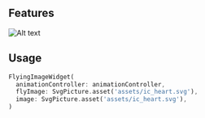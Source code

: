 ## Features

<img src="https://media0.giphy.com/media/v1.Y2lkPTc5MGI3NjExYzNzZ2Fscjd6OWswOTVjbmdtbGhhMngzaWVqNjU4bmtvYXh1Z2dsYyZlcD12MV9pbnRlcm5hbF9naWZfYnlfaWQmY3Q9Zw/1OMeWbJoqhq9uxSmia/giphy.gif" alt="Alt text">

## Usage

```dart
FlyingImageWidget(
  animationController: animationController,
  flyImage: SvgPicture.asset('assets/ic_heart.svg'),
  image: SvgPicture.asset('assets/ic_heart.svg'),
)
```
